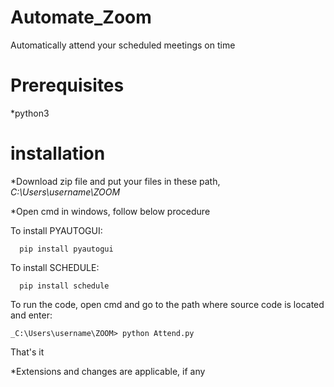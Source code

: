 # Automate_Zoom
Automatically attend your scheduled meetings on time

# Prerequisites
*python3

# installation
*Download zip file and put your files in these path,
    _C:\Users\username\ZOOM_
    
*Open cmd in windows, follow below procedure

To install PYAUTOGUI:

      pip install pyautogui

To install SCHEDULE:

      pip install schedule
      
To run the code, open cmd and go to the path where source code is located and enter:

    _C:\Users\username\ZOOM> python Attend.py
    
That's it

*Extensions and changes are applicable, if any
